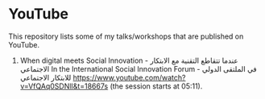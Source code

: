 # YouTube
This repository lists some of my talks/workshops that are published on YouTube. 

1. When digital meets Social Innovation - عندما تتقاطع التقنية مع الابتكار الاجتماعي
   In the International Social Innovation Forum - في الملتقى الدولي للابتكار الاجتماعي
   https://www.youtube.com/watch?v=VfQAq0SDNlI&t=18667s (the session starts at 05:11).
